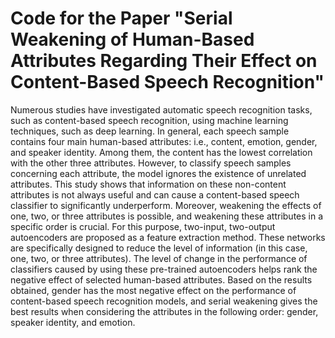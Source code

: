 # Code for the Paper "Serial Weakening of Human-Based Attributes Regarding Their Effect on Content-Based Speech Recognition"
Numerous studies have investigated automatic speech recognition tasks, such as content-based speech recognition, using machine learning techniques, such as deep learning. In general, each speech sample contains four main human-based attributes: i.e., content, emotion, gender, and speaker identity. Among them, the content has the lowest correlation with the other three attributes. However, to classify speech samples concerning each attribute, the model ignores the existence of unrelated attributes. This study shows that information on these non-content attributes is not always useful and can cause a content-based speech classifier to significantly underperform. Moreover, weakening the effects of one, two, or three attributes is possible, and weakening these attributes in a specific order is crucial. For this purpose, two-input, two-output autoencoders are proposed as a feature extraction method. These networks are specifically designed to reduce the level of information (in this case, one, two, or three attributes). The level of change in the performance of classifiers caused by using these pre-trained autoencoders helps rank the negative effect of selected human-based attributes. Based on the results obtained, gender has the most negative effect on the performance of content-based speech recognition models, and serial weakening gives the best results when considering the attributes in the following order: gender, speaker identity, and emotion.
